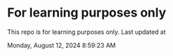 # For learning purposes only
This repo is for learning purposes only.
Last updated at

Monday, August 12, 2024 8:59:23 AM

